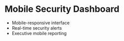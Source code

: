 # Mobile Security Dashboard
- Mobile-responsive interface
- Real-time security alerts
- Executive mobile reporting

